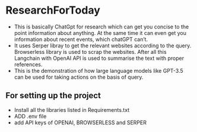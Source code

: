 # ResearchForToday
 - This is basically ChatGpt for research which can get you concise to the point information about anything. At the same time
   it can even get you information about recent events, which chatGPT can’t.
- It uses Serper libray to get the relevant websites according to the query. Browserless library is used to scrap the websites.
   After all this Langchain with OpenAI API is used to summarise the text with proper references.
- This is the demonstration of how large language models like GPT-3.5 can be used for taking actions on the basis of query.
  

## For setting up the project
- Install all the libraries listed in Requirements.txt
- ADD .env file
- add API keys of OPENAI, BROWSERLESS and SERPER
